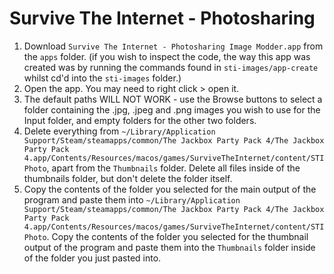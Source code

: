 # Survive The Internet - Photosharing
1. Download `Survive The Internet - Photosharing Image Modder.app` from the `apps` folder. (if you wish to inspect the code, the way this app was created was by running the commands found in `sti-images/app-create` whilst cd'd into the `sti-images` folder.)
2. Open the app. You may need to right click > open it.
3. The default paths WILL NOT WORK - use the Browse buttons to select a folder containing the .jpg, .jpeg and .png images you wish to use for the Input folder, and empty folders for the other two folders.
4. Delete everything from `~/Library/Application Support/Steam/steamapps/common/The Jackbox Party Pack 4/The Jackbox Party Pack 4.app/Contents/Resources/macos/games/SurviveTheInternet/content/STIPhoto`, apart from the `Thumbnails` folder. Delete all files inside of the thumbnails folder, but don't delete the folder itself.
5. Copy the contents of the folder you selected for the main output of the program and paste them into `~/Library/Application Support/Steam/steamapps/common/The Jackbox Party Pack 4/The Jackbox Party Pack 4.app/Contents/Resources/macos/games/SurviveTheInternet/content/STIPhoto`. Copy the contents of the folder you selected for the thumbnail output of the program and paste them into the `Thumbnails` folder inside of the folder you just pasted into.